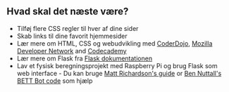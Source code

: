 ## Hvad skal det næste være?

- Tilføj flere CSS regler til hver af dine sider
- Skab links til dine favorit hjemmesider
- Lær mere om HTML, CSS og webudvikling med [CoderDojo](https://projects.raspberrypi.org/en/CoderDojo/21), [Mozilla Developer Network](https://developer.mozilla.org/en-US/Learn) and [Codecademy](https://www.codecademy.com/en/tracks/web)
- Lær mere om Flask fra [Flask dokumentationen](http://flask.pocoo.org/docs)
- Lav et fysisk beregningsprojekt med Raspberry Pi og brug Flask som web interface - Du kan bruge [Matt Richardson's guide](http://mattrichardson.com/Raspberry-Pi-Flask/index.html) or [Ben Nuttall's BETT Bot code](https://github.com/bennuttall/bett-bot) som hjælp
